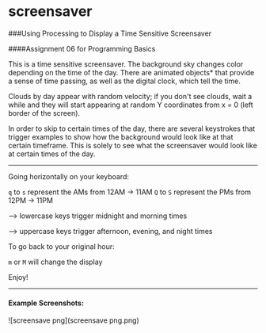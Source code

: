 # screensaver
###Using Processing to Display a Time Sensitive Screensaver

####Assignment 06 for Programming Basics

This is a time sensitive screensaver. The background sky changes color depending on the time of the day. There are animated objects* that provide a sense of time passing, as well as the digital clock, which tell the time.

Clouds by day appear with random velocity; if you don't see clouds, wait a while and they will start appearing at random Y coordinates from x = 0 (left border of the screen).

In order to skip to certain times of the day, there are several  keystrokes that trigger examples to show how the background would look like at that certain timeframe. This is solely to see what the screensaver would look like at certain times of the day.

-------------------------------------------------------

Going horizontally on your keyboard:

`q` to `s` represent the AMs from 12AM -> 11AM 
`Q` to `S` represent the PMs from 12PM -> 11PM 

—> lowercase keys trigger midnight and morning times

—> uppercase keys trigger afternoon, evening, and night times

To go back to your original hour:

`m` or `M` will change the display

Enjoy!

------

#### Example Screenshots:

![screensave png](screensave png.png)

